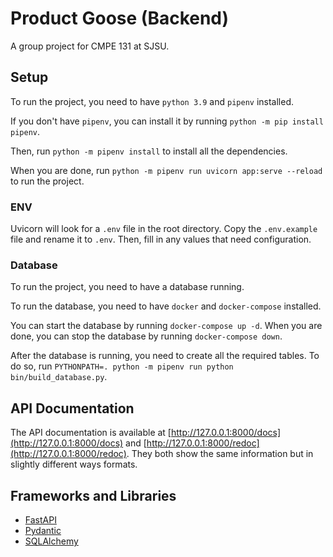 # Product Goose (Backend)

A group project for CMPE 131 at SJSU.

## Setup

To run the project, you need to have `python 3.9` and `pipenv` installed.

If you don't have `pipenv`, you can install it by running `python -m pip install pipenv`.

Then, run `python -m pipenv install` to install all the dependencies.

When you are done, run `python -m pipenv run uvicorn app:serve --reload` to run the project.

### ENV

Uvicorn will look for a `.env` file in the root directory. Copy the `.env.example` file and rename it to `.env`. 
Then, fill in any values that need configuration.

### Database



To run the project, you need to have a database running.

To run the database, you need to have `docker` and `docker-compose` installed.

You can start the database by running `docker-compose up -d`. When you are done, you can stop the 
database by running `docker-compose down`.

After the database is running, you need to create all the required tables. To do so, run 
`PYTHONPATH=. python -m pipenv run python bin/build_database.py`.

## API Documentation

The API documentation is available at [http://127.0.0.1:8000/docs](http://127.0.0.1:8000/docs) and 
[http://127.0.0.1:8000/redoc](http://127.0.0.1:8000/redoc). They both show the same information but 
in slightly different ways formats.

## Frameworks and Libraries

+ [FastAPI](https://fastapi.tiangolo.com/)
+ [Pydantic](https://pydantic-docs.helpmanual.io/)
+ [SQLAlchemy](https://docs.sqlalchemy.org/en/14/intro.html/)
